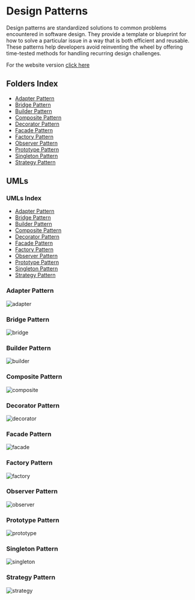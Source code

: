 # Design Patterns

Design patterns are standardized solutions to common problems encountered in software design. They provide a template or blueprint for how to solve a particular issue in a way that is both efficient and reusable. These patterns help developers avoid reinventing the wheel by offering time-tested methods for handling recurring design challenges.

For the website version <a href="https://aleandropresta.github.io/design-patterns/">click here</a>

## Folders Index

<ul>
    <li><a href="./Adapter/">Adapter Pattern</a></li>
    <li><a href="./Bridge/">Bridge Pattern</a></li>
    <li><a href="./Builder/">Builder Pattern</a></li>
    <li><a href="./Composite/">Composite Pattern</a></li>
    <li><a href="./Decorator/">Decorator Pattern</a></li>
    <li><a href="./Facade/">Facade Pattern</a></li>
    <li><a href="./Factory/">Factory Pattern</a></li>
    <li><a href="./Observer/">Observer Pattern</a></li>
    <li><a href="./Prototype/">Prototype Pattern</a></li>
    <li><a href="./Singleton">Singleton Pattern</a></li>
    <li><a href="./Strategy/">Strategy Pattern</a></li>
</ul>

## UMLs

### UMLs Index

-   [Adapter Pattern](#adapter-pattern)
-   [Bridge Pattern](#bridge-pattern)
-   [Builder Pattern](#builder-pattern)
-   [Composite Pattern](#composite-pattern)
-   [Decorator Pattern](#decorator-pattern)
-   [Facade Pattern](#facade-pattern)
-   [Factory Pattern](#factory-pattern)
-   [Observer Pattern](#observer-pattern)
-   [Prototype Pattern](#prototype-pattern)
-   [Singleton Pattern](#singleton-pattern)
-   [Strategy Pattern](#strategy-pattern)

### Adapter Pattern

![adapter](/Adapter/implementation.png)

### Bridge Pattern

![bridge](/Bridge/implementation.png)

### Builder Pattern

![builder](/Builder/with.png)

### Composite Pattern

![composite](Composite/uml.png)

### Decorator Pattern

![decorator](/Decorator/images/uml.png)

### Facade Pattern

![facade](/Facade/images/uml.png)

### Factory Pattern

![factory](/Factory/uml.png)

### Observer Pattern

![observer](/Observer/images/image.png)

### Prototype Pattern

![prototype](/Prototype/uml.png)

### Singleton Pattern

![singleton](/Singleton/images/implementation.png)

### Strategy Pattern

![strategy](/Strategy/images/uml.png)
